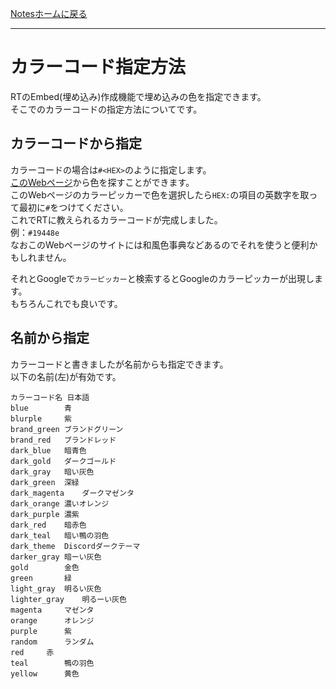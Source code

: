[Notesホームに戻る](/notes)
* * *
# カラーコード指定方法
RTのEmbed(埋め込み)作成機能で埋め込みの色を指定できます。  
そこでのカラーコードの指定方法についてです。

## カラーコードから指定
カラーコードの場合は`#<HEX>`のように指定します。  
[このWebページ](https://www.colordic.org/picker)から色を探すことができます。  
このWebページのカラーピッカーで色を選択したら`HEX:`の項目の英数字を取って最初に`#`をつけてください。  
これでRTに教えられるカラーコードが完成しました。  
例：`#19448e`  
なおこのWebページのサイトには和風色事典などあるのでそれを使うと便利かもしれません。

それとGoogleで`カラーピッカー`と検索するとGoogleのカラーピッカーが出現します。  
もちろんこれでも良いです。
## 名前から指定
カラーコードと書きましたが名前からも指定できます。  
以下の名前(左)が有効です。
```
カラーコード名	日本語
blue		青
blurple		紫
brand_green	ブランドグリーン
brand_red	ブランドレッド
dark_blue	暗青色
dark_gold	ダークゴールド
dark_gray	暗い灰色
dark_green	深緑
dark_magenta	ダークマゼンタ
dark_orange	濃いオレンジ
dark_purple	濃紫
dark_red	暗赤色
dark_teal	暗い鴨の羽色
dark_theme	Discordダークテーマ
darker_gray	暗ーい灰色
gold		金色
green		緑
light_gray	明るい灰色
lighter_gray	明るーい灰色
magenta		マゼンタ
orange		オレンジ
purple		紫
random		ランダム
red		赤
teal		鴨の羽色
yellow		黄色
```
